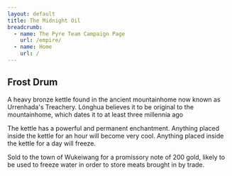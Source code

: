```yaml
---
layout: default
title: The Midnight Oil
breadcrumb:
  - name: The Pyre Team Campaign Page
    url: /empire/
  - name: Home
    url: /
---
```

## Frost Drum

A heavy bronze kettle found in the ancient mountainhome now known as Urrenhada's Treachery. Lónghua believes it to be original to the mountainhome, which dates it to at least three millennia ago

The kettle has a powerful and permanent enchantment. Anything placed inside the kettle for an hour will become very cool. Anything placed inside the kettle for a day will freeze.

Sold to the town of Wukeiwang for a promissory note of 200 gold, likely to be used to freeze water in order to store meats brought in by trade.
